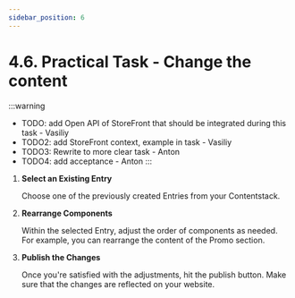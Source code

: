 ```yaml
---
sidebar_position: 6
---
```


# 4.6. Practical Task - Change the content

:::warning
- TODO: add Open API of StoreFront that should be integrated during this task - Vasiliy
- TODO2: add StoreFront context, example in task - Vasiliy
- TODO3: Rewrite to more clear task - Anton
- TODO4: add acceptance - Anton
:::

1. **Select an Existing Entry**

   Choose one of the previously created Entries from your Contentstack.

2. **Rearrange Components**

   Within the selected Entry, adjust the order of components as needed. For example, you can rearrange the content of the Promo section.

3. **Publish the Changes**

   Once you're satisfied with the adjustments, hit the publish button. Make sure that the changes are reflected on your website.
